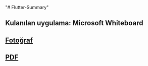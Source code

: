 "# Flutter-Summary" 

<h2> Kulanılan uygulama: Microsoft Whiteboard </h2>

<h2><a href="https://github.com/Ahmedsall1/Flutter-Summary/blob/main/Flutter%20(2).png">Fotoğraf </a></h2>

<h2><a href="https://github.com/Ahmedsall1/Flutter-Summary/blob/main/Flutter.pdf"> PDF</a></h2>
